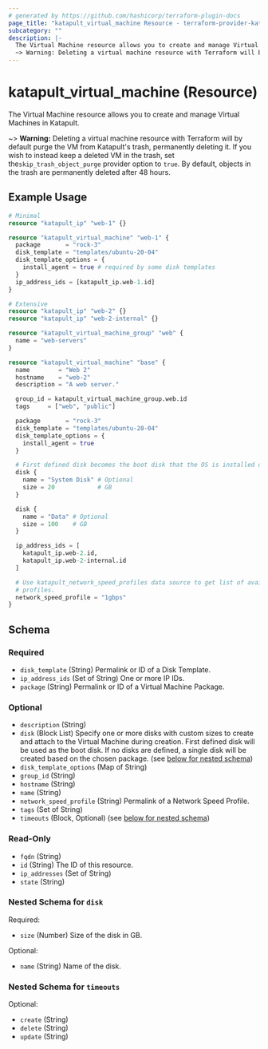 ```yaml
---
# generated by https://github.com/hashicorp/terraform-plugin-docs
page_title: "katapult_virtual_machine Resource - terraform-provider-katapult"
subcategory: ""
description: |-
  The Virtual Machine resource allows you to create and manage Virtual Machines in Katapult.
  ~> Warning: Deleting a virtual machine resource with Terraform will by default purge the VM from Katapult's trash, permanently deleting it. If you wish to instead keep a deleted VM in the trash, set theskip_trash_object_purge provider option to true. By default, objects in the trash are permanently deleted after 48 hours.
---
```


# katapult_virtual_machine (Resource)

The Virtual Machine resource allows you to create and manage Virtual Machines in Katapult.

~> **Warning:** Deleting a virtual machine resource with Terraform will by default purge the VM from Katapult's trash, permanently deleting it. If you wish to instead keep a deleted VM in the trash, set the`skip_trash_object_purge` provider option to `true`. By default, objects in the trash are permanently deleted after 48 hours.

## Example Usage

```terraform
# Minimal
resource "katapult_ip" "web-1" {}

resource "katapult_virtual_machine" "web-1" {
  package       = "rock-3"
  disk_template = "templates/ubuntu-20-04"
  disk_template_options = {
    install_agent = true # required by some disk templates
  }
  ip_address_ids = [katapult_ip.web-1.id]
}

# Extensive
resource "katapult_ip" "web-2" {}
resource "katapult_ip" "web-2-internal" {}

resource "katapult_virtual_machine_group" "web" {
  name = "web-servers"
}

resource "katapult_virtual_machine" "base" {
  name        = "Web 2"
  hostname    = "web-2"
  description = "A web server."

  group_id = katapult_virtual_machine_group.web.id
  tags     = ["web", "public"]

  package       = "rock-3"
  disk_template = "templates/ubuntu-20-04"
  disk_template_options = {
    install_agent = true
  }

  # First defined disk becomes the boot disk that the OS is installed on.
  disk {
    name = "System Disk" # Optional
    size = 20            # GB
  }

  disk {
    name = "Data" # Optional
    size = 100    # GB
  }

  ip_address_ids = [
    katapult_ip.web-2.id,
    katapult_ip.web-2-internal.id
  ]

  # Use katapult_network_speed_profiles data source to get list of available
  # profiles.
  network_speed_profile = "1gbps"
}
```

<!-- schema generated by tfplugindocs -->
## Schema

### Required

- `disk_template` (String) Permalink or ID of a Disk Template.
- `ip_address_ids` (Set of String) One or more IP IDs.
- `package` (String) Permalink or ID of a Virtual Machine Package.

### Optional

- `description` (String)
- `disk` (Block List) Specify one or more disks with custom sizes to create and attach to the Virtual Machine during creation. First defined disk will be used as the boot disk. If no disks are defined, a single disk will be created based on the chosen package. (see [below for nested schema](#nestedblock--disk))
- `disk_template_options` (Map of String)
- `group_id` (String)
- `hostname` (String)
- `name` (String)
- `network_speed_profile` (String) Permalink of a Network Speed Profile.
- `tags` (Set of String)
- `timeouts` (Block, Optional) (see [below for nested schema](#nestedblock--timeouts))

### Read-Only

- `fqdn` (String)
- `id` (String) The ID of this resource.
- `ip_addresses` (Set of String)
- `state` (String)

<a id="nestedblock--disk"></a>
### Nested Schema for `disk`

Required:

- `size` (Number) Size of the disk in GB.

Optional:

- `name` (String) Name of the disk.


<a id="nestedblock--timeouts"></a>
### Nested Schema for `timeouts`

Optional:

- `create` (String)
- `delete` (String)
- `update` (String)
